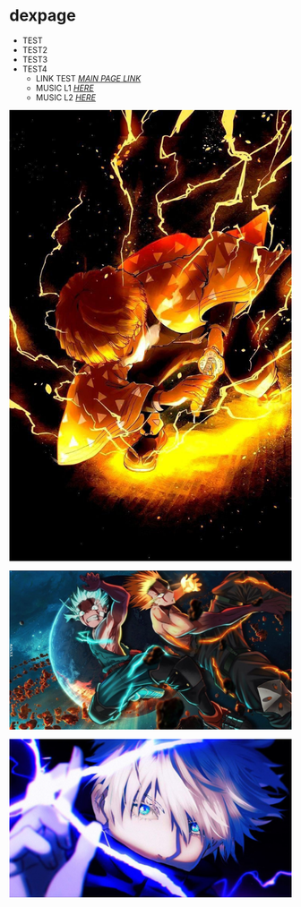 # dexpage 
- TEST 
- TEST2 
- TEST3 
- TEST4 
  - LINK TEST *[MAIN PAGE LINK](https://www.dexcloud.gq)* 
  - MUSIC L1 *[HERE](https://ymusic.io/watch?v=1xAV17I4VNQ)* 
  - MUSIC L2 *[HERE](https://ymusic.io/watch?v=1xAV17I4VNQ)* 
  
  
 [![TEST1JPEG!](images/1testpage.jpg "Zenitsu")](https://www.dexcloud.gq/images/1testpage.jpg)

 [![TEST2JPEG!](images/02test.jpg "ANIME1")](https://www.dexcloud.gq/images/02test.jpg)
 
 [![TEST3PEG!](images/03test.jpg "ANIME2")](https://www.dexcloud.gq/images/03test.jpg)

